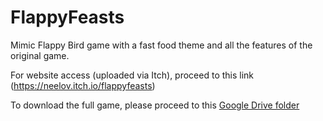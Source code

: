 # FlappyFeasts
Mimic Flappy Bird game with a fast food theme and all the features of the original game. 

For website access (uploaded via Itch), proceed to this link (https://neelov.itch.io/flappyfeasts)

To download the full game, please proceed to this [Google Drive folder](https://drive.google.com/drive/folders/1V2daH-0WxpAMwmrxizOUCOqRWlWoczeg?usp=drive_link) 
